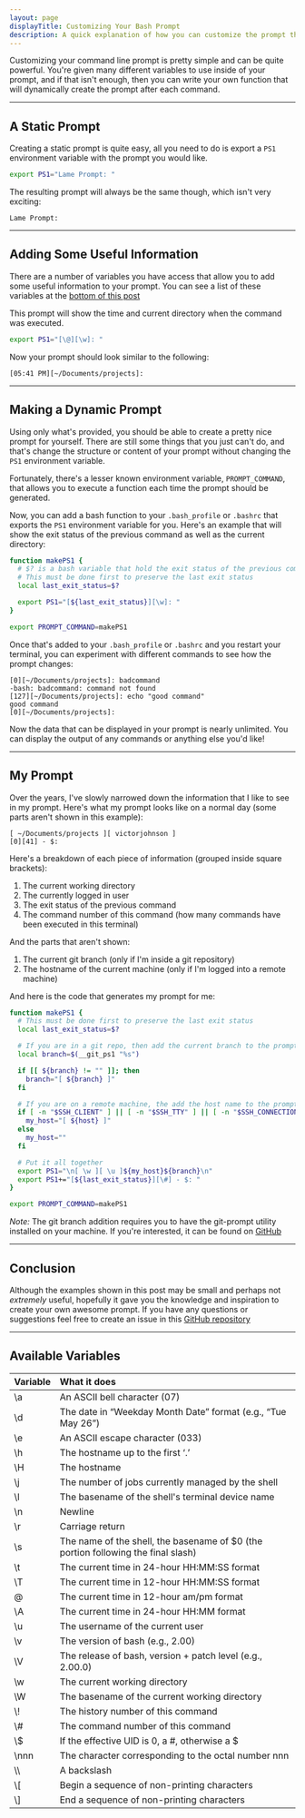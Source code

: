 ```yaml
---
layout: page
displayTitle: Customizing Your Bash Prompt
description: A quick explanation of how you can customize the prompt that's shown in your bash terminal.
---
```


Customizing your command line prompt is pretty simple and can be quite powerful. You're given many different variables to use inside of your prompt, and if that isn't enough, then you can write your own function that will dynamically create the prompt after each command.

---

## A Static Prompt

Creating a static prompt is quite easy, all you need to do is export a `PS1` environment variable with the prompt you would like.

```bash
export PS1="Lame Prompt: "
```

The resulting prompt will always be the same though, which isn't very exciting:

```
Lame Prompt:
```

---

## Adding Some Useful Information

There are a number of variables you have access that allow you to add some useful information to your prompt. You can see a list of these variables at the [bottom of this post](#available-variables)

This prompt will show the time and current directory when the command was executed.

```bash
export PS1="[\@][\w]: "
```

Now your prompt should look similar to the following:

```
[05:41 PM][~/Documents/projects]:
```

---

## Making a Dynamic Prompt

Using only what's provided, you should be able to create a pretty nice prompt for yourself. There are still some things that you just can't do, and that's change the structure or content of your prompt without changing the `PS1` environment variable.

Fortunately, there's a lesser known environment variable, `PROMPT_COMMAND`, that allows you to execute a function each time the prompt should be generated.

Now, you can add a bash function to your `.bash_profile` or `.bashrc` that exports the `PS1` environment variable for you. Here's an example that will show the exit status of the previous command as well as the current directory:

```bash
function makePS1 {
  # $? is a bash variable that hold the exit status of the previous command.
  # This must be done first to preserve the last exit status
  local last_exit_status=$?

  export PS1="[${last_exit_status}][\w]: "
}

export PROMPT_COMMAND=makePS1
```

Once that's added to your `.bash_profile` or `.bashrc` and you restart your terminal, you can experiment with different commands to see how the prompt changes:

```
[0][~/Documents/projects]: badcommand
-bash: badcommand: command not found
[127][~/Documents/projects]: echo "good command"
good command
[0][~/Documents/projects]:
```

Now the data that can be displayed in your prompt is nearly unlimited. You can display the output of any commands or anything else you'd like!

---

## My Prompt

Over the years, I've slowly narrowed down the information that I like to see in my prompt. Here's what my prompt looks like on a normal day (some parts aren't shown in this example):

```
[ ~/Documents/projects ][ victorjohnson ]
[0][41] - $:
```

Here's a breakdown of each piece of information (grouped inside square brackets):

1. The current working directory
2. The currently logged in user
3. The exit status of the previous command
4. The command number of this command (how many commands have been executed in this terminal)

And the parts that aren't shown:

1. The current git branch (only if I'm inside a git repository)
2. The hostname of the current machine (only if I'm logged into a remote machine)

And here is the code that generates my prompt for me:

```bash
function makePS1 {
  # This must be done first to preserve the last exit status
  local last_exit_status=$?

  # If you are in a git repo, then add the current branch to the prompt
  local branch=$(__git_ps1 "%s")

  if [[ ${branch} != "" ]]; then
    branch="[ ${branch} ]"
  fi

  # If you are on a remote machine, the add the host name to the prompt
  if [ -n "$SSH_CLIENT" ] || [ -n "$SSH_TTY" ] || [ -n "$SSH_CONNECTION" ]; then
    my_host="[ ${host} ]"
  else
    my_host=""
  fi

  # Put it all together
  export PS1="\n[ \w ][ \u ]${my_host}${branch}\n"
  export PS1+="[${last_exit_status}][\#] - $: "
}

export PROMPT_COMMAND=makePS1
```

*Note:* The git branch addition requires you to have the git-prompt utility installed on your machine. If you're interested, it can be found on [GitHub](https://github.com/git/git/blob/master/contrib/completion/git-prompt.sh)

---

## Conclusion

Although the examples shown in this post may be small and perhaps not *extremely* useful, hopefully it gave you the knowledge and inspiration to create your own awesome prompt. If you have any questions or suggestions feel free to create an issue in this [GitHub repository](https://github.com/vicjohnson1213/vicjohnson1213.github.io/issues)

---

## Available Variables

| Variable | What it does                                                                      |
|:---------|:----------------------------------------------------------------------------------|
| \a       | An ASCII bell character (07)                                                      |
| \d       | The date in “Weekday Month Date” format (e.g., “Tue May 26”)                      |
| \e       | An ASCII escape character (033)                                                   |
| \h       | The hostname up to the first ‘.’                                                  |
| \H       | The hostname                                                                      |
| \j       | The number of jobs currently managed by the shell                                 |
| \l       | The basename of the shell's terminal device name                                  |
| \n       | Newline                                                                           |
| \r       | Carriage return                                                                   |
| \s       | The name of the shell, the basename of $0 (the portion following the final slash) |
| \t       | The current time in 24-hour HH:MM:SS format                                       |
| \T       | The current time in 12-hour HH:MM:SS format                                       |
| \@       | The current time in 12-hour am/pm format                                          |
| \A       | The current time in 24-hour HH:MM format                                          |
| \u       | The username of the current user                                                  |
| \v       | The version of bash (e.g., 2.00)                                                  |
| \V       | The release of bash, version + patch level (e.g., 2.00.0)                         |
| \w       | The current working directory                                                     |
| \W       | The basename of the current working directory                                     |
| \\!      | The history number of this command                                                |
| \\#      | The command number of this command                                                |
| \\$      | If the effective UID is 0, a #, otherwise a $                                     |
| \nnn     | The character corresponding to the octal number nnn                               |
| \\\\     | A backslash                                                                       |
| \\[      | Begin a sequence of non-printing characters                                       |
| \\]      | End a sequence of non-printing characters                                         |
